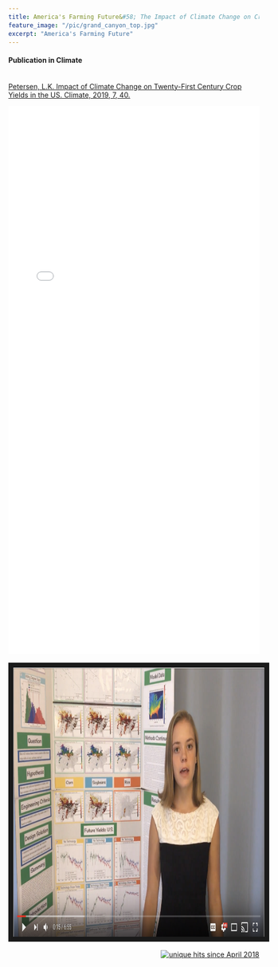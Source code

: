 ```yaml
---
title: America's Farming Future&#58; The Impact of Climate Change on Crop Yields
feature_image: "/pic/grand_canyon_top.jpg"
excerpt: "America's Farming Future"
---
```


#### Publication in Climate
<p>
<br>
<a href="https://www.mdpi.com/2225-1154/7/3/40">Petersen, L.K. Impact of Climate Change on Twenty-First Century Crop Yields in the US. Climate, 2019, 7, 40.</a>
</p>

<object data="/pdf/climate-published.pdf" tyse="application/pdf" width="100%" height="1100">
<iframe src="/pdf/climate-published.pdf" width="100%" height="1100" style="border: none;">
This browser does not support PDFs. Please download the PDF to view it: <a href="/pdf/climate-published.pdf">Download PDF</a>
</iframe>
</object>


<a href="https://www.youtube.com/watch?v=D_Q_Dd_VLLI"
 target="_blank"><img src="/pic/americas_ff_video.png"
alt="Watch a video Describing my Project" width="720" height="540" border="10" /></a>

<p align="right">
<a href="http://www.hitwebcounter.com">
<img src="http://hitwebcounter.com/counter/counter.php?page=6931329&style=0006&nbdigits=5&type=ip&initCount=0" title="unique hits since April 2018" border="0" ></a>

<!-- Global site tag (gtag.js) - Google Analytics -->
<script async src="https://www.googletagmanager.com/gtag/js?id=UA-117520873-5"></script>
<script>
  window.dataLayer = window.dataLayer || [];
  function gtag(){dataLayer.push(arguments);}
  gtag('js', new Date());

  gtag('config', 'UA-117520873-5');
</script>

